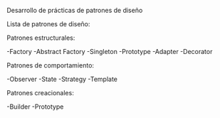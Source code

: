 Desarrollo de prácticas de patrones de diseño

Lista de patrones de diseño:

Patrones estructurales:

-Factory
-Abstract Factory
-Singleton
-Prototype
-Adapter
-Decorator

Patrones de comportamiento:

-Observer
-State
-Strategy
-Template

Patrones creacionales:

-Builder
-Prototype